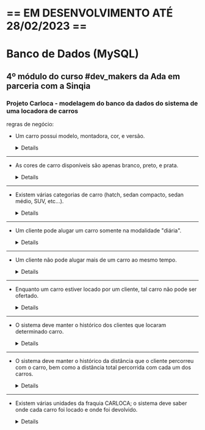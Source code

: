# == EM DESENVOLVIMENTO ATÉ 28/02/2023 ==

# Banco de Dados (MySQL)
## 4º módulo do curso #dev_makers da Ada em parceria com a Sinqia
### Projeto Carloca - modelagem do banco da dados do sistema de uma locadora de carros

regras de negócio:
- Um carro possui modelo, montadora, cor, e versão.

  <details>

  ![2023-02-24 (1)](https://user-images.githubusercontent.com/17331645/221272479-a8c65ef9-fe10-4d05-a40d-aecf1eadc044.png)

  ![2023-02-24 (2)](https://user-images.githubusercontent.com/17331645/221272487-64b81229-919e-4003-b31c-931217a52fa3.png)

  ![model (2)](https://user-images.githubusercontent.com/17331645/221274752-96361671-61fb-47ea-a7c9-bdb48cd364bb.png)

  ![model (1)](https://user-images.githubusercontent.com/17331645/221274778-0532681f-868c-41e3-8023-05a67f1c134c.png)

  podemos ver através das imagens acima que, além de outros atributos, um carro tem modelo, cor, e versão. Como cada modelo tem uma montadora específica, a regra de negócio é respeitada.

  </details>
  
----

- As cores de carro disponíveis são apenas branco, preto, e prata.
 
  <details>

  ![color (1)](https://user-images.githubusercontent.com/17331645/221324245-0aba5712-fe75-43c6-9757-406e02dff086.png)

  ![color](https://user-images.githubusercontent.com/17331645/221324249-de8cd3b7-3217-4ba3-bd02-a5b53c604bf2.png)

  Cada carro tem exatamente uma cor, sendo que as cores estão listadas na tabela Color (para adicionar uma nova cor basta adicionar uma nova linha à tabela Color). Sendo assim, a regra de negócio é obedecida.
  
  </details>

----

- Existem várias categorias de carro (hatch, sedan compacto, sedan médio, SUV, etc...).

  <details>

  ![category (2)](https://user-images.githubusercontent.com/17331645/221324436-2466c714-9371-40b0-bf98-1df46c8f3e04.png)

  ![category (1)](https://user-images.githubusercontent.com/17331645/221324440-9d87a33f-e3f1-47c4-8d58-dd944b26beb1.png)

  Na modelagem seguida, cada carro possui uma categoria. As categorias estão listadas na tabela Category. Para adicionar uma nova categoria basta adicionar um novo registro (uma nova linha) à tabela Category. Assim, esta regra de negócio é obedecida.
  
  </details>

----

- Um cliente pode alugar um carro somente na modalidade "diária".

  <details>

  ![rental (1)](https://user-images.githubusercontent.com/17331645/221328214-20d33808-acbf-4239-93c2-d7276734d7e1.png)

  ![rental (2)](https://user-images.githubusercontent.com/17331645/221328218-aa0a8284-c181-42fa-afce-bd80b4a028f2.png)

  Cada registro de locação de carro (registrados na tabela Rental) possui as datas de início da locação, e de fim da locação (quando o carro é entregado). Assim é possível saber quantos dias o cliente locatário ficou com o carro, para que o cliente seja cobrado de acordo com o número de dias que ficou com o carro. Sendo assim, esta regra de negócio é respeitada.

  </details>
  
----

- Um cliente não pode alugar mais de um carro ao mesmo tempo.

  <details>

  ![2023-02-24 (21)](https://user-images.githubusercontent.com/17331645/221328763-3ab61255-732d-4039-a7f7-967d75b810bd.png)

  ![2023-02-24 (22)](https://user-images.githubusercontent.com/17331645/221328765-c206c36c-f0f1-4c38-a845-1dada39f1ed4.png)

  Os triggers mostrados nas imagens acima impedem que um cliente que já esteja com um carro alugue um segundo carro. Os triggers funcionam da seguinte forma: os triggers verificam se na tabela de locação (Rental) existe algum registro para determinado cliente (identificado pelo campo id_client) em que a data de retorno do carro esteja nula (isto é, ainda não occoreu). Caso haja, isso significa que aquele cliente em questão já iniciou uma locação que ainda não terminou. Os triggers garantem que neste caso uma nova locação não possa ser registrada.
  
  </details>

----

- Enquanto um carro estiver locado por um cliente, tal carro não pode ser ofertado.

  <details>
  
  
  </details>

----

- O sistema deve manter o histórico dos clientes que locaram determinado carro.
 
  <details>
  
  
  </details>

----

- O sistema deve manter o histórico da distância que o cliente percorreu com o carro, bem como a distância total percorrida com cada um dos carros.

  <details>
  
  
  </details>

----

- Existem várias unidades da fraquia CARLOCA; o sistema deve saber onde cada carro foi locado e onde foi devolvido.

  <details>
  
  
  </details>
